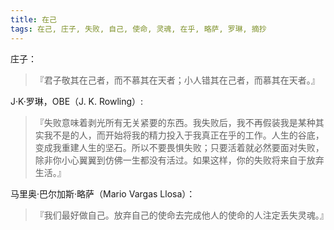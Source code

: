 ```yaml
---
title: 在己
tags: 在己, 庄子, 失败, 自己, 使命, 灵魂, 在乎, 略萨, 罗琳, 摘抄
---
```



庄子：

> 『君子敬其在己者，而不慕其在天者；小人错其在己者，而慕其在天者。』

J·K·罗琳，OBE（J. K. Rowling）: 

> 『失败意味着剥光所有无关紧要的东西。我失败后，我不再假装我是某种其实我不是的人，而开始将我的精力投入于我真正在乎的工作。人生的谷底，变成我重建人生的坚石。所以不要畏惧失败；只要活着就必然要面对失败，除非你小心翼翼到仿佛一生都没有活过。如果这样，你的失败将来自于放弃生活。』

马里奥·巴尔加斯·略萨（Mario Vargas Llosa）：

> 『我们最好做自己。放弃自己的使命去完成他人的使命的人注定丢失灵魂。』

